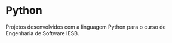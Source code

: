 # Python
 Projetos desenvolvidos com a linguagem Python para o curso de Engenharia de Software IESB.
